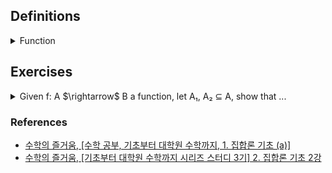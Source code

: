 ## Definitions

<details><summary>Function</summary>

  -  Given two sets A, B, we call $`f : A \rightarrow B`$ is a function, so we have $`S_f \subseteq A \times B \text{ satisfying for each } a \in A, \text{ there exists } b \in B \text{ uniquely such that } (a, b) \in S_f`$.

![image](images/function_diagram.jpg)

  - The domain of $`f`$ is $`Dom(f)=A`$.

  - The codomain of $`f`$ is $`Cdm(f)=B`$.

  - The image$`_{range}`$ of $`f`$ is the set, which is defined as $`Img(f) = f[A] := \{ b = f(a) | a \in A \}`$.

  - The inverse$`_{pre}`$ image of $`B_1\subset B`$ under f is the set, which is defined as $`Img^{-1}(f) = f^{-1}[B_1] := \{ x \in A | f(x) \in B_1 \}`$.

</details>

## Exercises

<details><summary>Given f: A $\rightarrow$ B a function, let A₁, A₂ ⊆ A, show that ...</summary>

  - <details><summary>f(A₁ ∪ A₂) := {f(x)|x ∈ (A₁ ∪ A₂)} = f(A₁) ∪ f(A₂)</summary>

    $`\begin{flalign}
    \text{Need to show. } &&\\
    \quad (A \cup B)^{\complement} \subseteq A^{\complement} \cap B^{\complement} \:and\: A^{\complement} \cap B^{\complement} \subseteq (A \cup B)^{\complement} &&\\
    \text{Proof.} &&\\
    \quad (A \cup B)^{\complement} &&\\
    \Leftrightarrow \{ x | x \notin (A \cup B) \} &&\\
    \Leftrightarrow \{ x | \neg(x \in (A \cup B)) \} &&\\
    \Leftrightarrow \{ x | \neg(x \in A \:or\: x \in B) \} &&\\
    \Leftrightarrow \{ x | \neg(x \in A) \:and\: \neg(x \in B) \} &&\\
    \Leftrightarrow \{ x | x \notin A \:and\: x \notin B) \} &&\\
    \Leftrightarrow \{ x | x \in A^{\complement} \:and\: x \in B^{\complement}) \} &&\\
    \Leftrightarrow A^{\complement} \cap B^{\complement}
    \end{flalign}`$

    </details>

  - <details><summary>f(A₁ ∩ A₂) ⊆ f(A₁) ∩ f(A₂)</summary>
    
    </details>

</details>

### References

- [수학의 즐거움, \[수학 공부, 기초부터 대학원 수학까지, 1. 집합론 기초 (a)\]](https://youtu.be/9HUk8zays2E?feature=shared)
- [수학의 즐거움, \[기초부터 대학원 수학까지 시리즈 스터디 3기\] 2. 집합론 기초 2강](https://youtu.be/PPYhmRwbEno?feature=shared)
